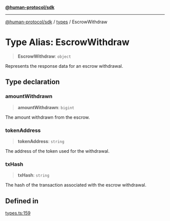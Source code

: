 [**@human-protocol/sdk**](../../README.md)

***

[@human-protocol/sdk](../../modules.md) / [types](../README.md) / EscrowWithdraw

# Type Alias: EscrowWithdraw

> **EscrowWithdraw**: `object`

Represents the response data for an escrow withdrawal.

## Type declaration

### amountWithdrawn

> **amountWithdrawn**: `bigint`

The amount withdrawn from the escrow.

### tokenAddress

> **tokenAddress**: `string`

The address of the token used for the withdrawal.

### txHash

> **txHash**: `string`

The hash of the transaction associated with the escrow withdrawal.

## Defined in

[types.ts:159](https://github.com/humanprotocol/human-protocol/blob/d7a8db333eaccaefacbd3a71e666d3627570e9f6/packages/sdk/typescript/human-protocol-sdk/src/types.ts#L159)
